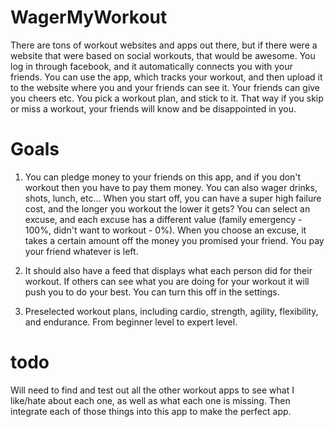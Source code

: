 # WagerMyWorkout
There are tons of workout websites and apps out there, but if there were a website that were based on social workouts, that would be awesome. You log in through facebook, and it automatically connects you with your friends. You can use the app, which tracks your workout, and then upload it to the website where you and your friends can see it. Your friends can give you cheers etc. You pick a workout plan, and stick to it. That way if you skip or miss a workout, your friends will know and be disappointed in you. 

# Goals
1. You can pledge money to your friends on this app, and if you don't workout then you have to pay them money. You can also wager drinks, shots, lunch, etc... When you start off, you can have a super high failure cost, and the longer you workout the lower it gets? You can select an excuse, and each excuse has a different value (family emergency - 100%, didn't want to workout - 0%). When you choose an excuse, it takes a certain amount off the money you promised your friend. You pay your friend whatever is left. 

2. It should also have a feed that displays what each person did for their workout. If others can see what you are doing for your workout it will push you to do your best. You can turn this off in the settings.

3. Preselected workout plans, including cardio, strength, agility, flexibility, and endurance. From beginner level to expert level.

# todo
Will need to find and test out all the other workout apps to see what I like/hate about each one, as well as what each one is missing. Then integrate each of those things into this app to make the perfect app.
